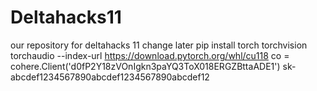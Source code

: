 # Deltahacks11
our repository for deltahacks 11 change later
pip install torch torchvision torchaudio --index-url https://download.pytorch.org/whl/cu118
co = cohere.Client('d0fP2Y18zVOnIgkn3paYQ3ToX018ERGZBttaADE1')
sk-abcdef1234567890abcdef1234567890abcdef12
